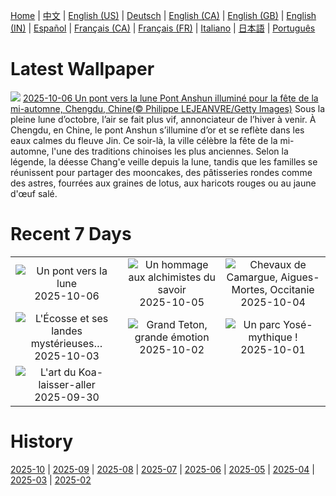 [Home](../README.md) | [中文](zh-CN.md) | [English (US)](en-US.md) | [Deutsch](de-DE.md) | [English (CA)](en-CA.md) | [English (GB)](en-GB.md) | [English (IN)](en-IN.md) | [Español](es-ES.md) | [Français (CA)](fr-CA.md) | [Français (FR)](fr-FR.md) | [Italiano](it-IT.md) | [日本語](ja-JP.md) | [Português](pt-BR.md)

# Latest Wallpaper
![](https://www.bing.com/th?id=OHR.AnshunBridge_FR-FR1659622087_UHD.jpg)
[2025-10-06 Un pont vers la lune Pont Anshun illuminé pour la fête de la mi-automne, Chengdu, Chine(© Philippe LEJEANVRE/Getty Images)](https://www.bing.com/th?id=OHR.AnshunBridge_FR-FR1659622087_UHD.jpg)
Sous la pleine lune d’octobre, l’air se fait plus vif, annonciateur de l’hiver à venir. À Chengdu, en Chine, le pont Anshun s’illumine d’or et se reflète dans les eaux calmes du fleuve Jin. Ce soir-là, la ville célèbre la fête de la mi-automne, l'une des traditions chinoises les plus anciennes. Selon la légende, la déesse Chang'e veille depuis la lune, tandis que les familles se réunissent pour partager des mooncakes, des pâtisseries rondes comme des astres, fourrées aux graines de lotus, aux haricots rouges ou au jaune d'œuf salé.

# Recent 7 Days
|  |  |  |
|:---:|:---:|:---:|
| ![](https://www.bing.com/th?id=OHR.AnshunBridge_FR-FR1659622087_400x240.jpg "Un pont vers la lune") 2025-10-06 | ![](https://www.bing.com/th?id=OHR.TeacherOwl_FR-FR0719163215_400x240.jpg "Un hommage aux alchimistes du savoir") 2025-10-05 | ![](https://www.bing.com/th?id=OHR.CamagueHorses_FR-FR8949135937_400x240.jpg "Chevaux de Camargue, Aigues-Mortes, Occitanie") 2025-10-04 |
| ![](https://www.bing.com/th?id=OHR.SkyeHeather_FR-FR0643714401_400x240.jpg "L'Écosse et ses landes mystérieuses…") 2025-10-03 | ![](https://www.bing.com/th?id=OHR.OxbowBend_FR-FR2570017898_400x240.jpg "Grand Teton, grande émotion") 2025-10-02 | ![](https://www.bing.com/th?id=OHR.YosemiteClark_FR-FR2430625241_400x240.jpg "Un parc Yosé-mythique !") 2025-10-01 |
| ![](https://www.bing.com/th?id=OHR.EucalyptusKoala_FR-FR2271596623_400x240.jpg "L'art du Koa-laisser-aller") 2025-09-30 |  |  |

# History
[2025-10](../archives/wallpaper/fr-FR/w_2025_10.md) | [2025-09](../archives/wallpaper/fr-FR/w_2025_09.md) | [2025-08](../archives/wallpaper/fr-FR/w_2025_08.md) | [2025-07](../archives/wallpaper/fr-FR/w_2025_07.md) | [2025-06](../archives/wallpaper/fr-FR/w_2025_06.md) | [2025-05](../archives/wallpaper/fr-FR/w_2025_05.md) | [2025-04](../archives/wallpaper/fr-FR/w_2025_04.md) | [2025-03](../archives/wallpaper/fr-FR/w_2025_03.md) | [2025-02](../archives/wallpaper/fr-FR/w_2025_02.md)
